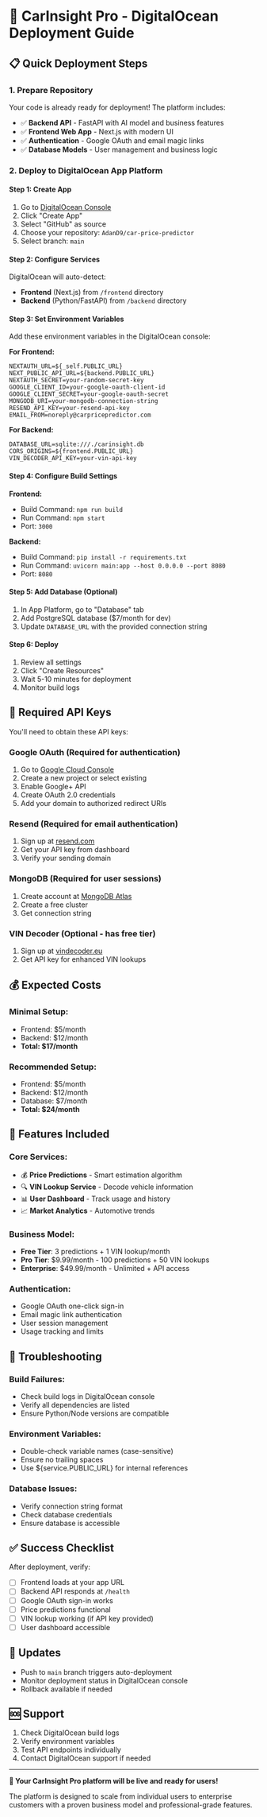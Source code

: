 # 🚀 CarInsight Pro - DigitalOcean Deployment Guide

## 📋 Quick Deployment Steps

### 1. Prepare Repository
Your code is already ready for deployment! The platform includes:
- ✅ **Backend API** - FastAPI with AI model and business features
- ✅ **Frontend Web App** - Next.js with modern UI
- ✅ **Authentication** - Google OAuth and email magic links
- ✅ **Database Models** - User management and business logic

### 2. Deploy to DigitalOcean App Platform

#### **Step 1: Create App**
1. Go to [DigitalOcean Console](https://cloud.digitalocean.com/apps)
2. Click "Create App"
3. Select "GitHub" as source
4. Choose your repository: `AdanD9/car-price-predictor`
5. Select branch: `main`

#### **Step 2: Configure Services**
DigitalOcean will auto-detect:
- **Frontend** (Next.js) from `/frontend` directory
- **Backend** (Python/FastAPI) from `/backend` directory

#### **Step 3: Set Environment Variables**
Add these environment variables in the DigitalOcean console:

**For Frontend:**
```
NEXTAUTH_URL=${_self.PUBLIC_URL}
NEXT_PUBLIC_API_URL=${backend.PUBLIC_URL}
NEXTAUTH_SECRET=your-random-secret-key
GOOGLE_CLIENT_ID=your-google-oauth-client-id
GOOGLE_CLIENT_SECRET=your-google-oauth-secret
MONGODB_URI=your-mongodb-connection-string
RESEND_API_KEY=your-resend-api-key
EMAIL_FROM=noreply@carpricepredictor.com
```

**For Backend:**
```
DATABASE_URL=sqlite:///./carinsight.db
CORS_ORIGINS=${frontend.PUBLIC_URL}
VIN_DECODER_API_KEY=your-vin-api-key
```

#### **Step 4: Configure Build Settings**

**Frontend:**
- Build Command: `npm run build`
- Run Command: `npm start`
- Port: `3000`

**Backend:**
- Build Command: `pip install -r requirements.txt`
- Run Command: `uvicorn main:app --host 0.0.0.0 --port 8080`
- Port: `8080`

#### **Step 5: Add Database (Optional)**
1. In App Platform, go to "Database" tab
2. Add PostgreSQL database ($7/month for dev)
3. Update `DATABASE_URL` with the provided connection string

#### **Step 6: Deploy**
1. Review all settings
2. Click "Create Resources"
3. Wait 5-10 minutes for deployment
4. Monitor build logs

## 🔑 Required API Keys

You'll need to obtain these API keys:

### **Google OAuth** (Required for authentication)
1. Go to [Google Cloud Console](https://console.cloud.google.com)
2. Create a new project or select existing
3. Enable Google+ API
4. Create OAuth 2.0 credentials
5. Add your domain to authorized redirect URIs

### **Resend** (Required for email authentication)
1. Sign up at [resend.com](https://resend.com)
2. Get your API key from dashboard
3. Verify your sending domain

### **MongoDB** (Required for user sessions)
1. Create account at [MongoDB Atlas](https://mongodb.com/atlas)
2. Create a free cluster
3. Get connection string

### **VIN Decoder** (Optional - has free tier)
1. Sign up at [vindecoder.eu](https://vindecoder.eu)
2. Get API key for enhanced VIN lookups

## 💰 Expected Costs

### **Minimal Setup:**
- Frontend: $5/month
- Backend: $12/month
- **Total: $17/month**

### **Recommended Setup:**
- Frontend: $5/month
- Backend: $12/month
- Database: $7/month
- **Total: $24/month**

## 🎯 Features Included

### **Core Services:**
- 💰 **Price Predictions** - Smart estimation algorithm
- 🔍 **VIN Lookup Service** - Decode vehicle information
- 📊 **User Dashboard** - Track usage and history
- 📈 **Market Analytics** - Automotive trends

### **Business Model:**
- **Free Tier**: 3 predictions + 1 VIN lookup/month
- **Pro Tier**: $9.99/month - 100 predictions + 50 VIN lookups
- **Enterprise**: $49.99/month - Unlimited + API access

### **Authentication:**
- Google OAuth one-click sign-in
- Email magic link authentication
- User session management
- Usage tracking and limits

## 🚨 Troubleshooting

### **Build Failures:**
- Check build logs in DigitalOcean console
- Verify all dependencies are listed
- Ensure Python/Node versions are compatible

### **Environment Variables:**
- Double-check variable names (case-sensitive)
- Ensure no trailing spaces
- Use ${service.PUBLIC_URL} for internal references

### **Database Issues:**
- Verify connection string format
- Check database credentials
- Ensure database is accessible

## ✅ Success Checklist

After deployment, verify:
- [ ] Frontend loads at your app URL
- [ ] Backend API responds at `/health`
- [ ] Google OAuth sign-in works
- [ ] Price predictions functional
- [ ] VIN lookup working (if API key provided)
- [ ] User dashboard accessible

## 🔄 Updates

- Push to `main` branch triggers auto-deployment
- Monitor deployment status in DigitalOcean console
- Rollback available if needed

## 🆘 Support

1. Check DigitalOcean build logs
2. Verify environment variables
3. Test API endpoints individually
4. Contact DigitalOcean support if needed

---

**🎉 Your CarInsight Pro platform will be live and ready for users!**

The platform is designed to scale from individual users to enterprise customers with a proven business model and professional-grade features.

